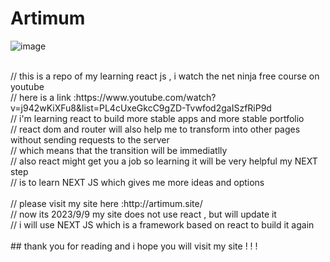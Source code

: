# Artimum <br/>
![image](https://github.com/artimum1/Artimum/assets/120169609/d1b41b60-a3f8-4b7f-8a73-21677e1b70cd)

<br/>
//   this is a repo of my learning react js , i watch the net ninja free course on youtube <br/>
//   here is a link :https://www.youtube.com/watch?v=j942wKiXFu8&list=PL4cUxeGkcC9gZD-Tvwfod2gaISzfRiP9d <br/>
//   i'm learning react to build more stable apps and more stable portfolio <br/>
//   react dom and router will also help me to transform into other pages without sending requests to the server <br/>
//   which means that the transition will be immediatlly <br/>
//   also react might get you a job so learning it will be very helpful my NEXT step <br/>
//   is to learn NEXT JS which gives me more ideas and options <br/>
 <br/>
//   please visit my site here :http://artimum.site/
 <br/>
//   now its 2023/9/9 my site does not use react , but will update it <br/>
//   i will use NEXT JS which is a framework based on react to build it again  <br/>
<br/>
## thank you for reading and i hope you will visit my site  ! ! !
